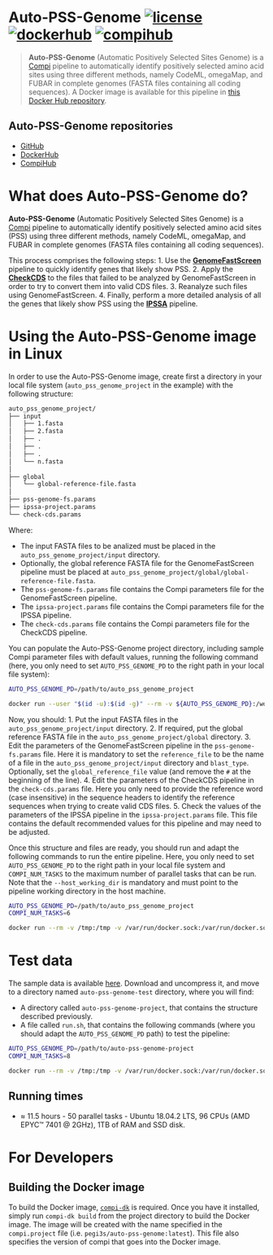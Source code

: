 # Auto-PSS-Genome [![license](https://img.shields.io/badge/license-MIT-brightgreen)](https://github.com/pegi3s/auto-pss-genome) [![dockerhub](https://img.shields.io/badge/hub-docker-blue)](https://hub.docker.com/r/pegi3s/auto-pss-genome) [![compihub](https://img.shields.io/badge/hub-compi-blue)](https://www.sing-group.org/compihub/explore/5faa52ccf05e940c9c2762e4)
> **Auto-PSS-Genome** (Automatic Positively Selected Sites Genome) is a [Compi](https://www.sing-group.org/compi/) pipeline to automatically identify positively selected amino acid sites using three different methods, namely CodeML, omegaMap, and FUBAR in complete genomes (FASTA files containing all coding sequences). A Docker image is available for this pipeline in [this Docker Hub repository](https://hub.docker.com/r/pegi3s/auto-pss-genome).

## Auto-PSS-Genome repositories

- [GitHub](https://github.com/pegi3s/auto-pss-genome)
- [DockerHub](https://hub.docker.com/r/pegi3s/auto-pss-genome)
- [CompiHub](https://www.sing-group.org/compihub/explore/5faa52ccf05e940c9c2762e4)

# What does Auto-PSS-Genome do?

**Auto-PSS-Genome** (Automatic Positively Selected Sites Genome) is a [Compi](https://www.sing-group.org/compi/) pipeline to automatically identify positively selected amino acid sites (PSS) using three different methods, namely CodeML, omegaMap, and FUBAR in complete genomes (FASTA files containing all coding sequences).
 
This process comprises the following steps:
    1. Use the [**GenomeFastScreen**](https://github.com/pegi3s/pss-genome-fs) pipeline to quickly identify genes that likely show PSS.
    2. Apply the [**CheckCDS**](https://github.com/pegi3s/check-cds) to the files that failed to be analyzed by GenomeFastScreen in order to try to convert them into valid CDS files.
    3. Reanalyze such files using GenomeFastScreen.
    4. Finally, perform a more detailed analysis of all the genes that likely show PSS using the [**IPSSA**](https://github.com/pegi3s/ipssa) pipeline.

# Using the Auto-PSS-Genome image in Linux
In order to use the Auto-PSS-Genome image, create first a directory in your local file system (`auto_pss_genome_project` in the example) with the following structure: 

```bash
auto_pss_genome_project/
├── input
│   ├── 1.fasta
│   ├── 2.fasta
│   ├── .
│   ├── .
│   ├── .
│   └── n.fasta
│
├── global
│   └── global-reference-file.fasta
│
├── pss-genome-fs.params
├── ipssa-project.params
└── check-cds.params
```

Where:
- The input FASTA files to be analized must be placed in the `auto_pss_genome_project/input` directory.
- Optionally, the global reference FASTA file for the GenomeFastScreen pipeline must be placed at `auto_pss_genome_project/global/global-reference-file.fasta`.
- The `pss-genome-fs.params` file contains the Compi parameters file for the GenomeFastScreen pipeline.
- The `ipssa-project.params` file contains the Compi parameters file for the IPSSA pipeline.
- The `check-cds.params` file contains the Compi parameters file for the CheckCDS pipeline.

You can populate the Auto-PSS-Genome project directory, including sample Compi parameter files with default values, running the following command (here, you only need to set `AUTO_PSS_GENOME_PD` to the right path in your local file system):

```bash
AUTO_PSS_GENOME_PD=/path/to/auto_pss_genome_project

docker run --user "$(id -u):$(id -g)" --rm -v ${AUTO_PSS_GENOME_PD}:/working_dir pegi3s/auto-pss-genome init-working-dir.sh /working_dir
```

Now, you should:
    1. Put the input FASTA files in the `auto_pss_genome_project/input` directory.
    2. If required, put the global reference FASTA file in the `auto_pss_genome_project/global` directory.
    3. Edit the parameters of the GenomeFastScreen pipeline in the `pss-genome-fs.params` file. Here it is mandatory to set the `reference_file` to be the name of a file in the `auto_pss_genome_project/input` directory and `blast_type`. Optionally, set the `global_reference_file` value (and remove the `#` at the beginning of the line).
    4. Edit the parameters of the CheckCDS pipeline in the `check-cds.params` file. Here you only need to provide the reference word (case insensitive) in the sequence headers to identify the reference sequences when trying to create valid CDS files.
    5. Check the values of the parameters of the IPSSA pipeline in the `ipssa-project.params` file. This file contains the default recommended values for this pipeline and may need to be adjusted.

Once this structure and files are ready, you should run and adapt the following commands to run the entire pipeline. Here, you only need to set `AUTO_PSS_GENOME_PD` to the right path in your local file system and `COMPI_NUM_TASKS` to the maximum number of parallel tasks that can be run. Note that the `--host_working_dir` is mandatory and must point to the pipeline working directory in the host machine.

```bash
AUTO_PSS_GENOME_PD=/path/to/auto_pss_genome_project
COMPI_NUM_TASKS=6

docker run --rm -v /tmp:/tmp -v /var/run/docker.sock:/var/run/docker.sock -v ${AUTO_PSS_GENOME_PD}:/working_dir --rm pegi3s/auto-pss-genome /compi run -o --logs /working_dir/logs --num-tasks ${COMPI_NUM_TASKS} -- --host_working_dir ${AUTO_PSS_GENOME_PD} --compi_num_tasks ${COMPI_NUM_TASKS}
```

# Test data

The sample data is available [here](https://github.com/pegi3s/auto-pss-genome/raw/master/resources/test-data/auto-pss-genome-m-haemophylum.zip). Download and uncompress it, and move to a directory named `auto-pss-genome-test` directory, where you will find:

- A directory called `auto-pss-genome-project`, that contains the structure described previously.
- A file called `run.sh`, that contains the following commands (where you should adapt the `AUTO_PSS_GENOME_PD` path) to test the pipeline:

```bash
AUTO_PSS_GENOME_PD=/path/to/auto-pss-genome-project
COMPI_NUM_TASKS=8

docker run --rm -v /tmp:/tmp -v /var/run/docker.sock:/var/run/docker.sock -v ${AUTO_PSS_GENOME_PD}:/working_dir --rm pegi3s/auto-pss-genome /compi run -o --logs /working_dir/logs --num-tasks ${COMPI_NUM_TASKS} -- --host_working_dir ${AUTO_PSS_GENOME_PD} --compi_num_tasks ${COMPI_NUM_TASKS}
```

## Running times

- ≈ 11.5 hours - 50 parallel tasks - Ubuntu 18.04.2 LTS, 96 CPUs (AMD EPYC™ 7401 @ 2GHz), 1TB of RAM and SSD disk.

# For Developers

## Building the Docker image

To build the Docker image, [`compi-dk`](https://www.sing-group.org/compi/#downloads) is required. Once you have it installed, simply run `compi-dk build` from the project directory to build the Docker image. The image will be created with the name specified in the `compi.project` file (i.e. `pegi3s/auto-pss-genome:latest`). This file also specifies the version of compi that goes into the Docker image.
